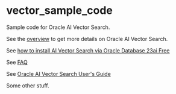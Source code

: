 # vector_sample_code
Sample code for Oracle AI Vector Search.

See the [overview](Overview%20of%20AI%20Vector%20Search/README.md) to get more details on Oracle AI Vector Search.

See [how to install AI Vector Search via Oracle Database 23ai Free](Installation/Oracle%20Database%2023ai%20Free)

See [FAQ](FAQ/faq.md)

See [Oracle AI Vector Search User's Guide](https://docs.oracle.com/en/database/oracle/oracle-database/23/vecse/index.html)

Some other stuff.
